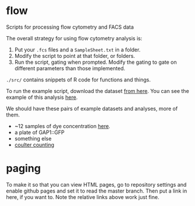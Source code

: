 # flow

Scripts for processing flow cytometry and FACS data

The overall strategy for using flow cytometry analysis is:

1. Put your `.fcs` files and a `SampleSheet.txt` in a folder.
2. Modify the script to point at that folder, or folders.
3. Run the script, gating when prompted. Modify the gating to gate
   on different parameters than those implemented.

`./src/` contains snippets of R code for functions and things.

To run the example script, download the dataset 
[from here](https://osf.io/ka5xx/).
You can see the example of this analysis 
[here](docs/Gresham_Lab_Flow_Cytometry_Analysis.html).


We should have these pairs of example datasets and analyses, more of
them. 

- ~12 samples of dye concentration
[here](docs/Gresham_Lab_Flow_Cytometry_Analysis.html).
- a plate of GAP1::GFP
- something else
- [coulter counting](docs/exampleTwoCoulterZ2.html)

# paging

To make it so that you can view HTML pages, go to repository
settings and enable github pages and set it to read the master 
branch. Then put a link in here, if you want to. Note the relative
links above work just fine.

